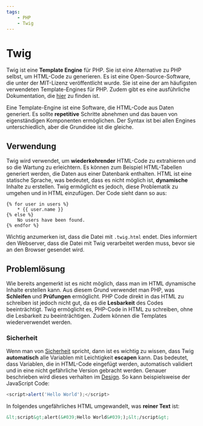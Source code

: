 ```yaml
---
tags:
    - PHP
    - Twig
---
```


# Twig

Twig ist eine **Template Engine** für PHP. Sie ist eine Alternative zu PHP selbst, um HTML-Code zu generieren. Es ist eine Open-Source-Software, die unter der MIT-Lizenz veröffentlicht wurde. Sie ist eine der am häufigsten verwendeten Template-Engines für PHP. Zudem gibt es eine ausführliche Dokumentation, die [hier](https://devdocs.io/twig~3/) zu finden ist.

Eine Template-Engine ist eine Software, die HTML-Code aus Daten generiert. Es sollte **repetitive** Schritte abnehmen und das bauen von eigenständigen Komponenten ermöglichen. Der Syntax ist bei allen Engines unterschiedlich, aber die Grundidee ist die gleiche.

## Verwendung

Twig wird verwendet, um **wiederkehrender** HTML-Code zu extrahieren und so die Wartung zu erleichtern. Es können zum Beispiel HTML-Tabellen generiert werden, die Daten aus einer Datenbank enthalten. HTML ist eine statische Sprache, was bedeutet, dass es nicht möglich ist, **dynamische** Inhalte zu erstellen. Twig ermöglicht es jedoch, diese Problematik zu umgehen und in HTML einzufügen. Der Code sieht dann so aus:

```twig
{% for user in users %}
    * {{ user.name }}
{% else %}
    No users have been found.
{% endfor %}
```

Wichtig anzumerken ist, dass die Datei mit `.twig.html` endet. Dies informiert den Webserver, dass die Datei mit Twig verarbeitet werden muss, bevor sie an den Browser gesendet wird.

## Problemlösung

Wie bereits angemerkt ist es nicht möglich, dass man im HTML dynamische Inhalte erstellen kann. Aus diesem Grund verwendet man PHP, was **Schleifen** und **Prüfungen** ermöglicht. PHP Code direkt in das HTML zu schreiben ist jedoch nicht gut, da es die **Lesbarkeit** des Codes beeinträchtigt. Twig ermöglicht es, PHP-Code in HTML zu schreiben, ohne die Lesbarkeit zu beeinträchtigen. Zudem können die Templates wiederverwendet werden.

### Sicherheit

Wenn man von [Sicherheit](../Appendix/Sicherheit.md) spricht, dann ist es wichtig zu wissen, dass Twig **automatisch** alle Variablen mit Leichtigkeit **escapen** kann. Das bedeutet, dass Variablen, die in HTML-Code eingefügt werden, automatisch validiert und in eine nicht gefährliche Version gebracht werden. Genauer beschrieben wird dieses verhalten im [Design](Design.md#escape). So kann beispielsweise der JavaScript Code:

```javascript
<script>alert('Hello World');</script>
```

In folgendes ungefährliches HTML umgewandelt, was **reiner Text** ist:

```html
&lt;script&gt;alert(&#039;Hello World&#039;);&lt;/script&gt;
```
